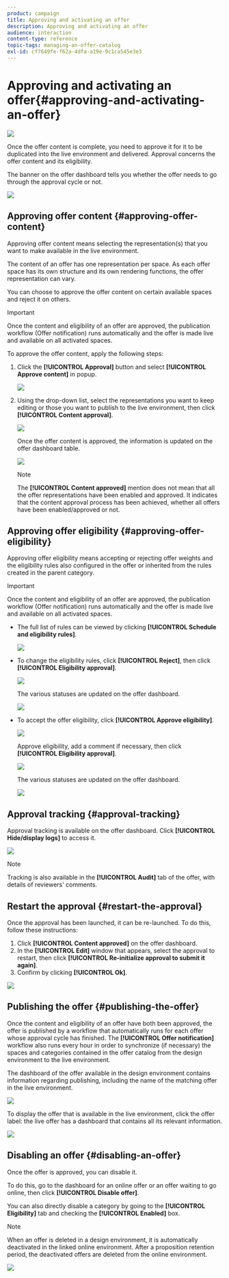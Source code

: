```yaml
---
product: campaign
title: Approving and activating an offer
description: Approving and activating an offer
audience: interaction
content-type: reference
topic-tags: managing-an-offer-catalog
exl-id: cf7649fe-f62a-4dfa-a19e-9c1ca545e3e3
---
```

# Approving and activating an offer{#approving-and-activating-an-offer}

![](../../assets/v7-only.svg)

Once the offer content is complete, you need to approve it for it to be duplicated into the live environment and delivered. Approval concerns the offer content and its eligibility.

The banner on the offer dashboard tells you whether the offer needs to go through the approval cycle or not. 

![](assets/offer_validate_001.png)

## Approving offer content {#approving-offer-content}

Approving offer content means selecting the representation(s) that you want to make available in the live environment.

The content of an offer has one representation per space. As each offer space has its own structure and its own rendering functions, the offer representation can vary.

You can choose to approve the offer content on certain available spaces and reject it on others.

>[!IMPORTANT]
>
>Once the content and eligibility of an offer are approved, the publication workflow (Offer notification) runs automatically and the offer is made live and available on all activated spaces.

To approve the offer content, apply the following steps:

1. Click the **[!UICONTROL Approval]** button and select **[!UICONTROL Approve content]** in popup.

   ![](assets/offer_validate_002.png)

1. Using the drop-down list, select the representations you want to keep editing or those you want to publish to the live environment, then click **[!UICONTROL Content approval]**.

   ![](assets/offer_validate_003.png)

   Once the offer content is approved, the information is updated on the offer dashboard table.

   ![](assets/offer_validate_004.png)

   >[!NOTE]
   >
   >The **[!UICONTROL Content approved]** mention does not mean that all the offer representations have been enabled and approved. It indicates that the content approval process has been achieved, whether all offers have been enabled/approved or not.

## Approving offer eligibility {#approving-offer-eligibility}

Approving offer eligibility means accepting or rejecting offer weights and the eligibility rules also configured in the offer or inherited from the rules created in the parent category.

>[!IMPORTANT]
>
>Once the content and eligibility of an offer are approved, the publication workflow (Offer notification) runs automatically and the offer is made live and available on all activated spaces.

* The full list of rules can be viewed by clicking **[!UICONTROL Schedule and eligibility rules]**.

  ![](assets/offer_validate_005.png)

* To change the eligibility rules, click **[!UICONTROL Reject]**, then click **[!UICONTROL Eligibility approval]**.

  ![](assets/offer_validate_007.png)

  The various statuses are updated on the offer dashboard.

  ![](assets/offer_validate_006.png)

* To accept the offer eligibility, click **[!UICONTROL Approve eligibility]**.

  ![](assets/offer_validate_008.png)

  Approve eligibility, add a comment if necessary, then click **[!UICONTROL Eligibility approval]**.

  ![](assets/offer_validate_009.png)

  The various statuses are updated on the offer dashboard.

  ![](assets/offer_validate_010.png)

## Approval tracking {#approval-tracking}

Approval tracking is available on the offer dashboard. Click **[!UICONTROL Hide/display logs]** to access it.

![](assets/offer_validate_012.png)

>[!NOTE]
>
>Tracking is also available in the **[!UICONTROL Audit]** tab of the offer, with details of reviewers' comments.

## Restart the approval {#restart-the-approval}

Once the approval has been launched, it can be re-launched. To do this, follow these instructions:

1. Click **[!UICONTROL Content approved]** on the offer dashboard.
1. In the **[!UICONTROL Edit]** window that appears, select the approval to restart, then click **[!UICONTROL Re-initialize approval to submit it again]**.
1. Confirm by clicking **[!UICONTROL Ok]**.

![](assets/offer_validate_013.png)

## Publishing the offer {#publishing-the-offer}

Once the content and eligibility of an offer have both been approved, the offer is published by a workflow that automatically runs for each offer whose approval cycle has finished. The **[!UICONTROL Offer notification]** workflow also runs every hour in order to synchronize (if necessary) the spaces and categories contained in the offer catalog from the design environment to the live environment.

The dashboard of the offer available in the design environment contains information regarding publishing, including the name of the matching offer in the live environment.

![](assets/offer_golive_001.png)

To display the offer that is available in the live environment, click the offer label: the live offer has a dashboard that contains all its relevant information.

![](assets/offer_golive_002.png)

## Disabling an offer {#disabling-an-offer}

Once the offer is approved, you can disable it.

To do this, go to the dashboard for an online offer or an offer waiting to go online, then click **[!UICONTROL Disable offer]**.

You can also directly disable a category by going to the **[!UICONTROL Eligibility]** tab and checking the **[!UICONTROL Enabled]** box.

>[!NOTE]
>
>When an offer is deleted in a design environment, it is automatically deactivated in the linked online environment. After a proposition retention period, the deactivated offers are deleted from the online environment.

![](assets/offer_preview_deactivate.png)
